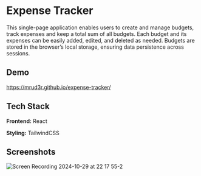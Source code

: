 # Expense Tracker

This single-page application enables users to create and manage budgets, track expenses and keep a total sum of all budgets. Each budget and its expenses can be easily added, edited, and deleted as needed. Budgets are stored in the browser’s local storage, ensuring data persistence across sessions.


## Demo

https://mrud3r.github.io/expense-tracker/


## Tech Stack

**Frontend:** React

**Styling:** TailwindCSS


## Screenshots

![Screen Recording 2024-10-29 at 22 17 55-2](https://github.com/user-attachments/assets/66f920fa-8daf-48ac-894d-3b449c98e616)

